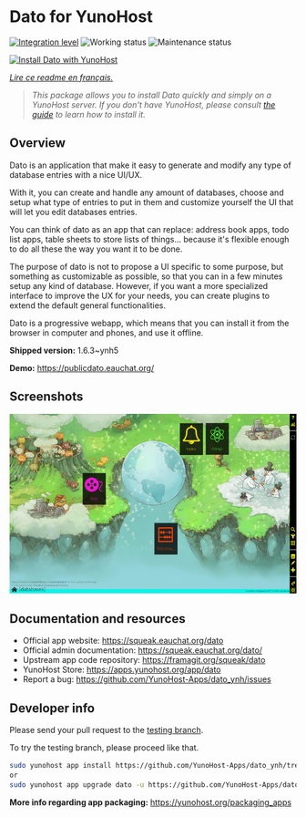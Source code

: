 <!--
N.B.: This README was automatically generated by https://github.com/YunoHost/apps/tree/master/tools/readme_generator
It shall NOT be edited by hand.
-->

# Dato for YunoHost

[![Integration level](https://dash.yunohost.org/integration/dato.svg)](https://dash.yunohost.org/appci/app/dato) ![Working status](https://ci-apps.yunohost.org/ci/badges/dato.status.svg) ![Maintenance status](https://ci-apps.yunohost.org/ci/badges/dato.maintain.svg)

[![Install Dato with YunoHost](https://install-app.yunohost.org/install-with-yunohost.svg)](https://install-app.yunohost.org/?app=dato)

*[Lire ce readme en français.](./README_fr.md)*

> *This package allows you to install Dato quickly and simply on a YunoHost server.
If you don't have YunoHost, please consult [the guide](https://yunohost.org/#/install) to learn how to install it.*

## Overview

Dato is an application that make it easy to generate and modify any type of database entries with a nice UI/UX.

With it, you can create and handle any amount of databases, choose and setup what type of entries to put in them and customize yourself the UI that will let you edit databases entries.

You can think of dato as an app that can replace: address book apps, todo list apps, table sheets to store lists of things... because it's flexible enough to do all these the way you want it to be done.

The purpose of dato is not to propose a UI specific to some purpose, but something as customizable as possible, so that you can in a few minutes setup any kind of database. However, if you want a more specialized interface to improve the UX for your needs, you can create plugins to extend the default general functionalities.

Dato is a progressive webapp, which means that you can install it from the browser in computer and phones, and use it offline.


**Shipped version:** 1.6.3~ynh5

**Demo:** https://publicdato.eauchat.org/

## Screenshots

![Screenshot of Dato](./doc/screenshots/screenshot1.png)

## Documentation and resources

* Official app website: <https://squeak.eauchat.org/dato>
* Official admin documentation: <https://squeak.eauchat.org/dato/>
* Upstream app code repository: <https://framagit.org/squeak/dato>
* YunoHost Store: <https://apps.yunohost.org/app/dato>
* Report a bug: <https://github.com/YunoHost-Apps/dato_ynh/issues>

## Developer info

Please send your pull request to the [testing branch](https://github.com/YunoHost-Apps/dato_ynh/tree/testing).

To try the testing branch, please proceed like that.

``` bash
sudo yunohost app install https://github.com/YunoHost-Apps/dato_ynh/tree/testing --debug
or
sudo yunohost app upgrade dato -u https://github.com/YunoHost-Apps/dato_ynh/tree/testing --debug
```

**More info regarding app packaging:** <https://yunohost.org/packaging_apps>